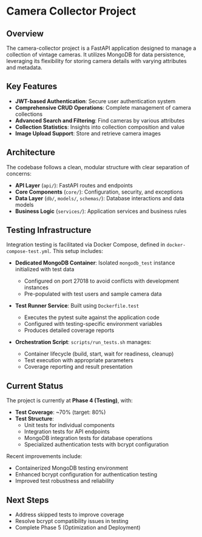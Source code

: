 # Camera Collector Project

## Overview

The camera-collector project is a FastAPI application designed to manage a collection of vintage cameras. It utilizes MongoDB for data persistence, leveraging its flexibility for storing camera details with varying attributes and metadata.

## Key Features

- **JWT-based Authentication**: Secure user authentication system
- **Comprehensive CRUD Operations**: Complete management of camera collections
- **Advanced Search and Filtering**: Find cameras by various attributes
- **Collection Statistics**: Insights into collection composition and value
- **Image Upload Support**: Store and retrieve camera images

## Architecture

The codebase follows a clean, modular structure with clear separation of concerns:

- **API Layer** (`api/`): FastAPI routes and endpoints
- **Core Components** (`core/`): Configuration, security, and exceptions
- **Data Layer** (`db/`, `models/`, `schemas/`): Database interactions and data models
- **Business Logic** (`services/`): Application services and business rules

## Testing Infrastructure

Integration testing is facilitated via Docker Compose, defined in `docker-compose-test.yml`. This setup includes:

- **Dedicated MongoDB Container**: Isolated `mongodb_test` instance initialized with test data
  - Configured on port 27018 to avoid conflicts with development instances
  - Pre-populated with test users and sample camera data

- **Test Runner Service**: Built using `Dockerfile.test`
  - Executes the pytest suite against the application code
  - Configured with testing-specific environment variables
  - Produces detailed coverage reports

- **Orchestration Script**: `scripts/run_tests.sh` manages:
  - Container lifecycle (build, start, wait for readiness, cleanup)
  - Test execution with appropriate parameters
  - Coverage reporting and result presentation

## Current Status

The project is currently at **Phase 4 (Testing)**, with:

- **Test Coverage**: ~70% (target: 80%)
- **Test Structure**:
  - Unit tests for individual components
  - Integration tests for API endpoints
  - MongoDB integration tests for database operations
  - Specialized authentication tests with bcrypt configuration

Recent improvements include:
- Containerized MongoDB testing environment
- Enhanced bcrypt configuration for authentication testing
- Improved test robustness and reliability

## Next Steps

- Address skipped tests to improve coverage
- Resolve bcrypt compatibility issues in testing
- Complete Phase 5 (Optimization and Deployment)